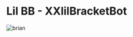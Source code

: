 # Lil BB - XXlilBracketBot

![brian](https://github.com/tifchang/bbbot/bin/brian.png "Hello, is it LilBB you are looking for?")
